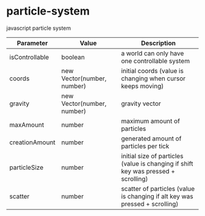 # particle-system
javascript particle system

|Parameter|Value|Description|
|-|-|-|
|isControllable|boolean|a world can only have one controllable system|
|coords|new Vector(number, number)|initial coords (value is changing when cursor keeps moving)|
|gravity|new Vector(number, number)|gravity vector|
|maxAmount|number|maximum amount of particles|
|creationAmount|number|generated amount of particles per tick|
|particleSize|number|initial size of particles (value is changing if shift key was pressed + scrolling)|
|scatter|number|scatter of particles (value is changing if alt key was pressed + scrolling)|